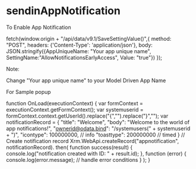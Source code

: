 # sendinAppNotification

To Enable App Notification 

fetch(window.origin + "/api/data/v9.1/SaveSettingValue()",{
 method: "POST", 
   headers: {'Content-Type': 'application/json'},
   body: JSON.stringify({AppUniqueName: "Your app unique name", SettingName:"AllowNotificationsEarlyAccess", Value: "true"})
   });
   
Note: 

Change "Your app unique name" to your Model Driven App Name

For Sample popup

function OnLoad(executionContext) {
    var formContext = executionContext.getFormContext();
    var systemuserid = formContext.context.getUserId().replace("{","").replace("}","");
    var notificationRecord =
    {
        "title": "Welcome",
        "body": "Welcome to the world of app notifications!",
        "ownerid@odata.bind": "/systemusers(" + systemuserid + ")",
        "icontype": 100000000, // info
        "toasttype": 200000000 // timed
    }
    // Create notification record
    Xrm.WebApi.createRecord("appnotification", notificationRecord).
        then(
            function success(result) {
                console.log("notification created with ID: " + result.id);
            },
            function (error) {
                console.log(error.message);
                // handle error conditions
            }
        );
}
